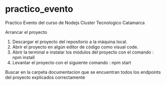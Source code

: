 # practico_evento
Practico Evento del curso de Nodejs Cluster Tecnologico Catamarca


Arrancar el proyecto

1.	Descargar el proyecto del repositorio a la máquina local. 
2.	Abrir el proyecto en algún editor de código como visual code. 
3.	Abrir la terminal e instalar los módulos del proyecto con el comando : npm install
4.	Levantar el proyecto con el siguiente comando : npm start

Buscar en la carpeta documentacion que se encuentran todos los endpoints del proyecto explicados correctamente
